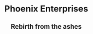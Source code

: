 <h1 align="center">
  Phoenix Enterprises
</h1>

<h2 align="center">
  Rebirth from the ashes
</h2>
